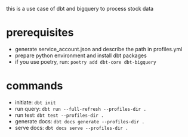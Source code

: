 this is a use case of dbt and bigquery to process stock data

# prerequisites

- generate service_account.json and describe the path in profiles.yml
- prepare python environment and install dbt packages
- if you use poetry, run: `poetry add dbt-core dbt-bigquery`

# commands

- initiate: `dbt init`
- run query: `dbt run --full-refresh --profiles-dir .`
- run test: `dbt test --profiles-dir .`
- generate docs: `dbt docs generate --profiles-dir .`
- serve docs: `dbt docs serve --profiles-dir .`
